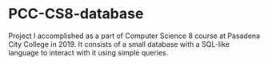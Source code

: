 # PCC-CS8-database
Project I accomplished as a part of Computer Science 8 course at Pasadena City College in 2019.
It consists of a small database with a SQL-like language to interact with it using simple queries.
